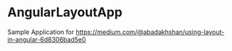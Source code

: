 # AngularLayoutApp

Sample Application for https://medium.com/@abadakhshan/using-layout-in-angular-6d8306bad5e0
